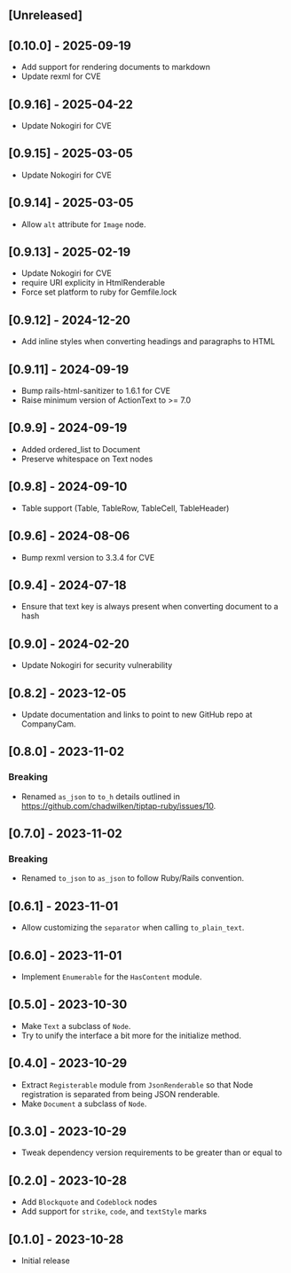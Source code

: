 ## [Unreleased]

## [0.10.0] - 2025-09-19

- Add support for rendering documents to markdown
- Update rexml for CVE

## [0.9.16] - 2025-04-22

- Update Nokogiri for CVE

## [0.9.15] - 2025-03-05

- Update Nokogiri for CVE

## [0.9.14] - 2025-03-05

- Allow `alt` attribute for `Image` node.

## [0.9.13] - 2025-02-19

- Update Nokogiri for CVE
- require URI explicity in HtmlRenderable
- Force set platform to ruby for Gemfile.lock

## [0.9.12] - 2024-12-20

- Add inline styles when converting headings and paragraphs to HTML

## [0.9.11] - 2024-09-19

- Bump rails-html-sanitizer to 1.6.1 for CVE
- Raise minimum version of ActionText to >= 7.0

## [0.9.9] - 2024-09-19

- Added ordered_list to Document
- Preserve whitespace on Text nodes

## [0.9.8] - 2024-09-10

- Table support (Table, TableRow, TableCell, TableHeader)

## [0.9.6] - 2024-08-06

- Bump rexml version to 3.3.4 for CVE

## [0.9.4] - 2024-07-18

- Ensure that text key is always present when converting document to a hash

## [0.9.0] - 2024-02-20

- Update Nokogiri for security vulnerability

## [0.8.2] - 2023-12-05

- Update documentation and links to point to new GitHub repo at CompanyCam.

## [0.8.0] - 2023-11-02

### Breaking

- Renamed `as_json` to `to_h` details outlined in https://github.com/chadwilken/tiptap-ruby/issues/10.

## [0.7.0] - 2023-11-02

### Breaking

- Renamed `to_json` to `as_json` to follow Ruby/Rails convention.

## [0.6.1] - 2023-11-01

- Allow customizing the `separator` when calling `to_plain_text`.

## [0.6.0] - 2023-11-01

- Implement `Enumerable` for the `HasContent` module.

## [0.5.0] - 2023-10-30

- Make `Text` a subclass of `Node`.
- Try to unify the interface a bit more for the initialize method.

## [0.4.0] - 2023-10-29

- Extract `Registerable` module from `JsonRenderable` so that Node registration is separated from being JSON renderable.
- Make `Document` a subclass of `Node`.

## [0.3.0] - 2023-10-29

- Tweak dependency version requirements to be greater than or equal to

## [0.2.0] - 2023-10-28

- Add `Blockquote` and `Codeblock` nodes
- Add support for `strike`, `code`, and `textStyle` marks

## [0.1.0] - 2023-10-28

- Initial release
